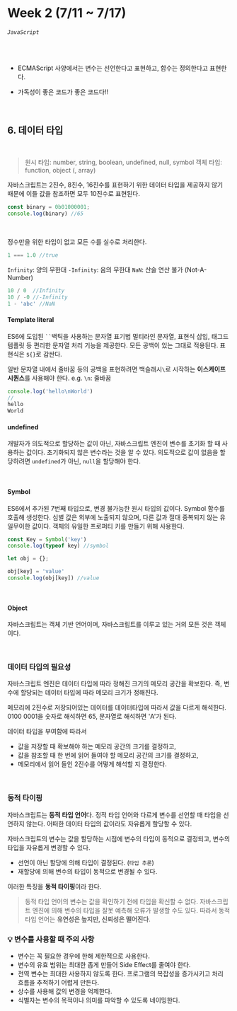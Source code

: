 # Week 2 (7/11 ~ 7/17)
###### `JavaScript`

<br />

- ECMAScript 사양에서는 변수는 선언한다고 표현하고, 함수는 정의한다고 표현한다.

- 가독성이 좋은 코드가 좋은 코드다!!

<br />

## 6. 데이터 타입

<br />

>원시 타입: number, string, boolean, undefined, null, symbol
객체 타입: function, object (, array)


자바스크립트는 2진수, 8진수, 16진수를 표현하기 위한 데이터 타입을 제공하지 않기 때문에 이들 값을 참조하면 모두 10진수로 표현된다.
```jsx
const binary = 0b01000001;
console.log(binary) //65
```
<br />

정수만을 위한 타입이 없고 모든 수를 실수로 처리한다.
```jsx
1 === 1.0 //true
```

`Infinity`: 양의 무한대
`-Infinity`: 음의 무한대
`NaN`: 산술 연산 불가 (Not-A-Number)

```jsx
10 / 0 	//Infinity
10 / -0 //-Infinity
1 - 'abc' //NaN
```

#### Template literal

ES6에 도입된 ` `` `백틱을 사용하는 문자열 표기법
멀티라인 문자열, 표현식 삽입, 태그드 템플릿 등 편리한 문자열 처리 기능을 제공한다.
모든 공백이 있는 그대로 적용된다.
표현식은 `${}`로 감싼다.

일반 문자열 내에서 줄바꿈 등의 공백을 표현하려면 백슬래시`\`로 시작하는 **이스케이프 시퀀스**를 사용해야 한다.
e.g. `\n`: 줄바꿈

```jsx
console.log('hello\nWorld')
//
hello
World
```

#### undefined
개발자가 의도적으로 할당하는 값이 아닌, 자바스크립트 엔진이 변수를 초기화 할 때 사용하는 값이다.
초기화되지 않은 변수라는 것을 알 수 있다.
의도적으로 값이 없음을 할당하려면 `undefined`가 아닌, `null`을 할당해야 한다.

<br />

#### Symbol

ES6에서 추가된 7번째 타입으로, 변경 불가능한 원시 타입의 값이다.
Symbol 함수를 호출해 생성한다.
심벌 값은 외부에 노출되지 않으며, 다른 값과 절대 중복되지 않는 유일무이한 값이다.
객체의 유일한 프로퍼티 키를 만들기 위해 사용한다.

```jsx
const Key = Symbol('key')
console.log(typeof key) //symbol

let obj = {};

obj[key] = 'value'
console.log(obj[key]) //value
```
<br />

#### Object

자바스크립트는 객체 기반 언어이며, 자바스크립트를 이루고 있는 거의 모든 것은 객체이다.

<br />

### 데이터 타입의 필요성

자바스크립트 엔진은 데이터 타입에 따라 정해진 크기의 메모리 공간을 확보한다.
즉, 변수에 할당되는 데이터 타입에 따라 메모리 크기가 정해진다.

메모리에 2진수로 저장되어있는 데이터를 데이터타입에 따라서 값을 다르게 해석한다.
0100 0001을 숫자로 해석하면 65, 문자열로 해석하면 'A'가 된다.

데이터 타입을 부여함에 따라서

- 값을 저장할 때 확보해야 하는 메모리 공간의 크기를 결정하고,
- 값을 참조할 때 한 번에 읽어 들여야 할 메모리 공간의 크기를 결정하고,
- 메모리에서 읽어 들인 2진수를 어떻게 해석할 지 결정한다.

<br />

### 동적 타이핑

자바스크립트는 **동적 타입 언어**다.
정적 타입 언어와 다르게 변수를 선언할 때 타입을 선언하지 않는다.
어떠한 데이터 타입의 값이라도 자유롭게 할당할 수 있다.

자바스크립트의 변수는 값을 할당하는 시점에 변수의 타입이 동적으로 결정되고, 변수의 타입을 자유롭게 변경할 수 있다.

- 선언이 아닌 할당에 의해 타입이 결정된다. (`타입 추론`)
- 재할당에 의해 변수의 타입이 동적으로 변경될 수 있다.

이러한 특징을 **동적 타이핑**이라 한다.

>동적 타입 언어의 변수는 값을 확인하기 전에 타입을 확신할 수 없다.
자바스크립트 엔진에 의해 변수의 타입을 잘못 예측해 오류가 발생할 수도 있다.
따라서 동적 타입 언어는 **유연성은 높지만, 신뢰성은 떨어진다**.

### 💡 변수를 사용할 때 주의 사항
- 변수는 꼭 필요한 경우에 한해 제한적으로 사용한다.
- 변수의 유효 범위는 최대한 좁게 만들어 Side Effect를 줄여야 한다.
- 전역 변수는 최대한 사용하지 않도록 한다. 프로그램의 복잡성을 증가시키고 처리 흐름을 추적하기 어렵게 만든다.
- 상수를 사용해 값의 변경을 억제한다.
- 식별자는 변수의 목적이나 의미를 파악할 수 있도록 네이밍한다.
